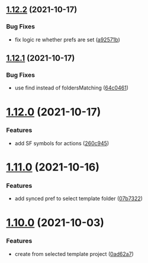 ## [1.12.2](https://github.com/ksalzke/templates-for-omnifocus/compare/v1.12.1...v1.12.2) (2021-10-17)


### Bug Fixes

* fix logic re whether prefs are set ([a92571b](https://github.com/ksalzke/templates-for-omnifocus/commit/a92571b2d9b1e3138adb2dd96d09bdf70aeba161))



## [1.12.1](https://github.com/ksalzke/templates-for-omnifocus/compare/v1.12.0...v1.12.1) (2021-10-17)


### Bug Fixes

* use find instead of foldersMatching ([64c0461](https://github.com/ksalzke/templates-for-omnifocus/commit/64c04615c9832d53650904de32b4c576710cb85d))



# [1.12.0](https://github.com/ksalzke/templates-for-omnifocus/compare/v1.11.0...v1.12.0) (2021-10-17)


### Features

* add SF symbols for actions ([260c945](https://github.com/ksalzke/templates-for-omnifocus/commit/260c9459166082b90ceb4e02226a30c51c64a115))



# [1.11.0](https://github.com/ksalzke/templates-for-omnifocus/compare/v1.10.0...v1.11.0) (2021-10-16)


### Features

* add synced pref to select template folder ([07b7322](https://github.com/ksalzke/templates-for-omnifocus/commit/07b7322634ddc6351af4172ea7e61e25cad86442))



# [1.10.0](https://github.com/ksalzke/templates-for-omnifocus/compare/0ad62a7bd0f1d94ed711cd485bd0ef98f5e427dc...v1.10.0) (2021-10-03)


### Features

* create from selected template project ([0ad62a7](https://github.com/ksalzke/templates-for-omnifocus/commit/0ad62a7bd0f1d94ed711cd485bd0ef98f5e427dc))



